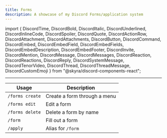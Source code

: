 ```yaml
---
title: Forms
description: A showcase of my Discord Forms/application system
---
```


import { DiscordTime, DiscordBold, DiscordItalic, DiscordUnderlined, DiscordInlineCode, DiscordSpoiler, DiscordQuote, DiscordActionRow, DiscordAttachment, DiscordAttachments, DiscordButton, DiscordCommand, DiscordEmbed, DiscordEmbedField, DiscordEmbedFields, DiscordEmbedDescription, DiscordEmbedFooter, DiscordInvite, DiscordMention, DiscordMessage, DiscordMessages, DiscordReaction, DiscordReactions, DiscordReply, DiscordSystemMessage, DiscordTenorVideo, DiscordThread, DiscordThreadMessage, DiscordCustomEmoji } from "@skyra/discord-components-react";

---

| Usage | Description |
| ----------------------- | ----------- |
| `/forms create` | Create a form through a menu |
| `/forms edit` | Edit a form |
| `/forms delete` | Delete a form by name |
| `/form` | Fill out a form |
| `/apply` | Alias for `/form` |

